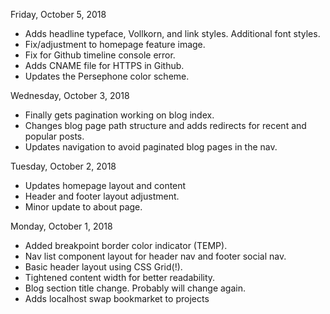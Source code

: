 Friday, October 5, 2018

- Adds headline typeface, Vollkorn, and link styles. Additional font styles.
- Fix/adjustment to homepage feature image.
- Fix for Github timeline console error.
- Adds CNAME file for HTTPS in Github.
- Updates the Persephone color scheme.

Wednesday, October 3, 2018

- Finally gets pagination working on blog index.
- Changes blog page path structure and adds redirects for recent and popular posts.
- Updates navigation to avoid paginated blog pages in the nav.

Tuesday, October 2, 2018

- Updates homepage layout and content
- Header and footer layout adjustment.
- Minor update to about page.

Monday, October 1, 2018

- Added breakpoint border color indicator (TEMP).
- Nav list component layout for header nav and footer social nav.
- Basic header layout using CSS Grid(!).
- Tightened content width for better readability.
- Blog section title change. Probably will change again.
- Adds localhost swap bookmarket to projects
